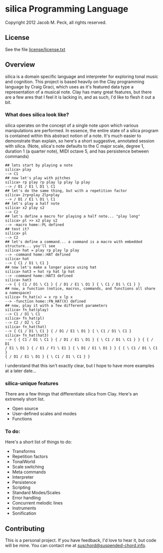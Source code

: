 # silica Programming Language
Copyright 2012 Jacob M. Peck, all rights reserved.

## License
See the file [license/license.txt](https://raw.github.com/gatesphere/silica/master/license/license.txt)

## Overview
silica is a domain specific language and interpreter for exploring tonal music and cognition.  This project is based heavily on the Clay programming language by Craig Graci, which uses as it's featured data type a representation of a musical note.  Clay has many great features, but there are a few ares that I feel it is lacking in, and as such, I'd like to flesh it out a bit.

### What does silica look like?
silica operates on the concept of a single note upon which various manipulations are performed.  In essence, the entire state of a silica program is contained within this abstract notion of a note.  It's much easier to demonstrate than explain, so here's a short suggestive, annotated session with silica.  (Note, silica's note defaults to the C major scale, degree 1, duration 1 (a quarter note), MIDI octave 5, and has persistence between commands)
    
    ## lets start by playing a note
    silica> play
    --> C1
    ## now let's play with pitches
    silica> rp play rp play lp play lp play
    --> / D1 / E1 \ D1 \ C1
    ## let's do the same thing, but with a repetition factor
    silica> 2rp+play 2lp+play
    --> / D1 / E1 \ D1 \ C1
    ## let's play a half note
    silica> x2 play s2
    --> C2
    ## let's define a macro for playing a half note... "play long"
    silica> pl >> x2 play s2
    --> -macro home::PL defined
    ## test it?
    silica> pl
    --> C2
    ## let's define a command... a command is a macro with embedded structure... you'll see
    silica> hat = play rp play lp play
    --> -command home::HAT defined
    silica> hat
    --> { C1 / D1 \ C1 }
    ## now let's make a longer piece using hat
    silica> hat3 = hat rp hat lp hat
    --> -command home::HAT3 defined
    silica> hat3
    --> { { C1 / D1 \ C1 } { / D1 / E1 \ D1 } { \ C1 / D1 \ C1 } }
    ## now, a function (notice, macros, commands, and functions all share a namespace)
    silica> fn_hat(x) = x rp x lp x
    --> -function home::FN_HAT(X) defined
    ## now, play it with a few different parameters
    silica> fn_hat(play)
    --> C1 / D1 \ C1
    silica> fn_hat(pl)
    --> C2 / D2 \ C2
    silica> fn_hat(hat)
    --> { C1 / D1 \ C1 } { / D1 / E1 \ D1 } { \ C1 / D1 \ C1 }
    silica> fn_hat(hat3)
    --> { { C1 / D1 \ C1 } { / D1 / E1 \ D1 } { \ C1 / D1 \ C1 } } { { / D1 
    / E1 \ D1 } { / E1 / F1 \ E1 } { \ D1 / E1 \ D1 } } { { \ C1 / D1 \ C1 } 
    { / D1 / E1 \ D1 } { \ C1 / D1 \ C1 } }
    
I understand that this isn't exactly clear, but I hope to have more examples at a later date...

### silica-unique features
There are a few things that differentiate silica from Clay.  Here's an extremely short list.

  * Open source
  * User-defined scales and modes
  * Functions

### To do:
Here's a short list of things to do:

  * Transforms
  * Repetition factors
  * TonalWorld
  * Scale switching  
  * Meta commands
  * Interpreter
  * Persistence
  * Scripting
  * Standard Modes/Scales
  * Error handling
  * Concurrent melodic lines
  * Instruments
  * Sonification

## Contributing
This is a personal project.  If you have feedback, I'd love to hear it, but code will be mine.  You can contact me at [suschord@suspended-chord.info](mailto:suschord@suspended-chord.info).
